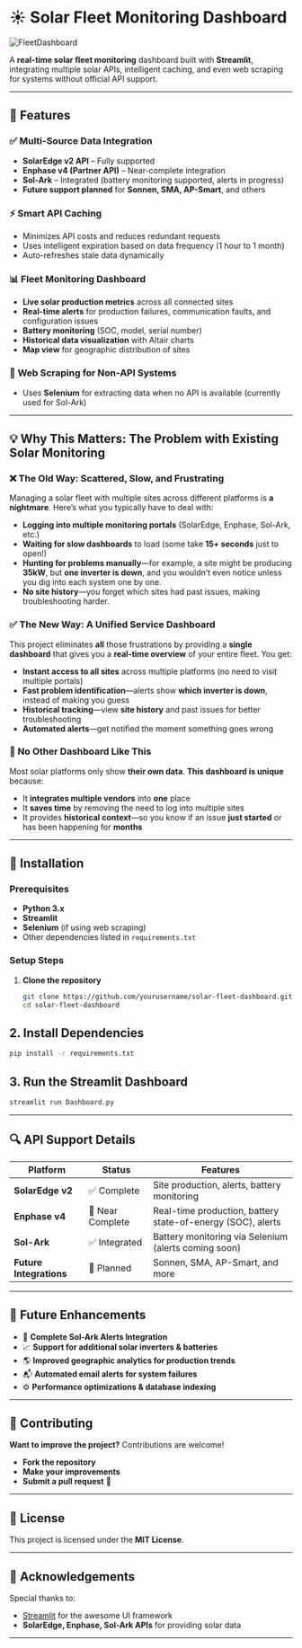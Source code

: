 # ☀️ Solar Fleet Monitoring Dashboard

![FleetDashboard](https://github.com/user-attachments/assets/9cd8b546-a1ac-40bc-9e69-2453b381103d)


A **real-time solar fleet monitoring** dashboard built with **Streamlit**, integrating multiple solar APIs, intelligent caching, and even web scraping for systems without official API support.

---

## 📌 Features

### ✅ **Multi-Source Data Integration**
- **SolarEdge v2 API** – Fully supported
- **Enphase v4 (Partner API)** – Near-complete integration
- **Sol-Ark** – Integrated (battery monitoring supported, alerts in progress)
- **Future support planned** for **Sonnen, SMA, AP-Smart**, and others

### ⚡ **Smart API Caching**
- Minimizes API costs and reduces redundant requests
- Uses intelligent expiration based on data frequency (1 hour to 1 month)
- Auto-refreshes stale data dynamically

### 📊 **Fleet Monitoring Dashboard**
- **Live solar production metrics** across all connected sites
- **Real-time alerts** for production failures, communication faults, and configuration issues
- **Battery monitoring** (SOC, model, serial number)
- **Historical data visualization** with Altair charts
- **Map view** for geographic distribution of sites

### 🔧 **Web Scraping for Non-API Systems**
- Uses **Selenium** for extracting data when no API is available (currently used for Sol-Ark)

---

## 💡 Why This Matters: The Problem with Existing Solar Monitoring

### ❌ The Old Way: Scattered, Slow, and Frustrating
Managing a solar fleet with multiple sites across different platforms is **a nightmare**. Here’s what you typically have to deal with:

- **Logging into multiple monitoring portals** (SolarEdge, Enphase, Sol-Ark, etc.)
- **Waiting for slow dashboards** to load (some take **15+ seconds** just to open!)
- **Hunting for problems manually**—for example, a site might be producing **35kW**, but **one inverter is down**, and you wouldn’t even notice unless you dig into each system one by one.
- **No site history**—you forget which sites had past issues, making troubleshooting harder.

### ✅ The New Way: A Unified Service Dashboard
This project eliminates **all** those frustrations by providing a **single dashboard** that gives you a **real-time overview** of your entire fleet. You get:

- **Instant access to all sites** across multiple platforms (no need to visit multiple portals)
- **Fast problem identification**—alerts show **which inverter is down**, instead of making you guess
- **Historical tracking**—view **site history** and past issues for better troubleshooting
- **Automated alerts**—get notified the moment something goes wrong

### 🚀 No Other Dashboard Like This
Most solar platforms only show **their own data**. **This dashboard is unique** because:
- It **integrates multiple vendors** into **one** place
- It **saves time** by removing the need to log into multiple sites
- It provides **historical context**—so you know if an issue **just started** or has been happening for **months**

---

## 🚀 Installation

### Prerequisites
- **Python 3.x**
- **Streamlit**
- **Selenium** (if using web scraping)
- Other dependencies listed in `requirements.txt`

### Setup Steps
1. **Clone the repository**
   ```bash
   git clone https://github.com/yourusername/solar-fleet-dashboard.git
   cd solar-fleet-dashboard
## 2. Install Dependencies

```bash
pip install -r requirements.txt
```

## 3. Run the Streamlit Dashboard

```bash
streamlit run Dashboard.py
```

---

## 🔍 API Support Details

| Platform   | Status | Features |
|------------|--------|----------|
| **SolarEdge v2** | ✅ Complete | Site production, alerts, battery monitoring |
| **Enphase v4** | 🔄 Near Complete | Real-time production, battery state-of-energy (SOC), alerts |
| **Sol-Ark** | ✅ Integrated | Battery monitoring via Selenium (alerts coming soon) |
| **Future Integrations** | 📌 Planned | Sonnen, SMA, AP-Smart, and more |

---

## 🔮 Future Enhancements

- 🔧 **Complete Sol-Ark Alerts Integration**
- 📈 **Support for additional solar inverters & batteries**
- 🌎 **Improved geographic analytics for production trends**
- 📬 **Automated email alerts for system failures**
- ⚙️ **Performance optimizations & database indexing**

---

## 🤝 Contributing

**Want to improve the project?** Contributions are welcome!  
- **Fork the repository**  
- **Make your improvements**  
- **Submit a pull request** 🚀  

---

## 📜 License

This project is licensed under the **MIT License**.

---

## 🙌 Acknowledgements

Special thanks to:
- [Streamlit](https://streamlit.io/) for the awesome UI framework
- **SolarEdge, Enphase, Sol-Ark APIs** for providing solar data

---
